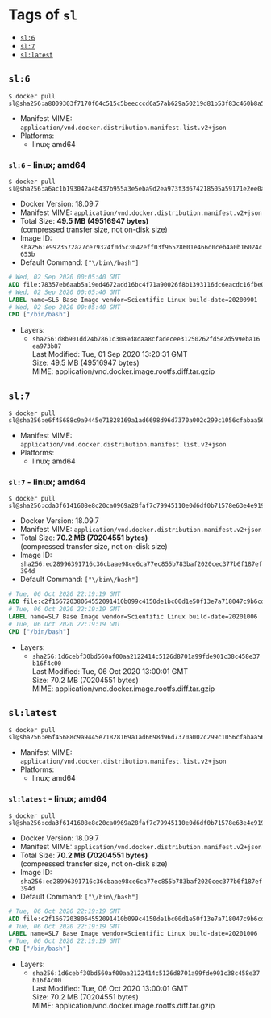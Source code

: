 <!-- THIS FILE IS GENERATED VIA './update-remote.sh' -->

# Tags of `sl`

-	[`sl:6`](#sl6)
-	[`sl:7`](#sl7)
-	[`sl:latest`](#sllatest)

## `sl:6`

```console
$ docker pull sl@sha256:a8009303f7170f64c515c5beecccd6a57ab629a50219d81b53f83c460b8a5b41
```

-	Manifest MIME: `application/vnd.docker.distribution.manifest.list.v2+json`
-	Platforms:
	-	linux; amd64

### `sl:6` - linux; amd64

```console
$ docker pull sl@sha256:a6ac1b193042a4b437b955a3e5eba9d2ea973f3d674218505a59171e2ee0abbc
```

-	Docker Version: 18.09.7
-	Manifest MIME: `application/vnd.docker.distribution.manifest.v2+json`
-	Total Size: **49.5 MB (49516947 bytes)**  
	(compressed transfer size, not on-disk size)
-	Image ID: `sha256:e9923572a27ce79324f0d5c3042eff03f96528601e466d0ceb4a0b16024c653b`
-	Default Command: `["\/bin\/bash"]`

```dockerfile
# Wed, 02 Sep 2020 00:05:40 GMT
ADD file:78357eb6aab5a19ed4672add16bc4f71a90026f8b1393116dc6eacdc16fbe0bf in / 
# Wed, 02 Sep 2020 00:05:40 GMT
LABEL name=SL6 Base Image vendor=Scientific Linux build-date=20200901
# Wed, 02 Sep 2020 00:05:40 GMT
CMD ["/bin/bash"]
```

-	Layers:
	-	`sha256:d8b901dd24b7861c30a9d8daa8cfadecee31250262fd5e2d599eba16ea973b87`  
		Last Modified: Tue, 01 Sep 2020 13:20:31 GMT  
		Size: 49.5 MB (49516947 bytes)  
		MIME: application/vnd.docker.image.rootfs.diff.tar.gzip

## `sl:7`

```console
$ docker pull sl@sha256:e6f45688c9a9445e71828169a1ad6698d96d7370a002c299c1056cfabaa56337
```

-	Manifest MIME: `application/vnd.docker.distribution.manifest.list.v2+json`
-	Platforms:
	-	linux; amd64

### `sl:7` - linux; amd64

```console
$ docker pull sl@sha256:cda3f6141608e8c20ca0969a28faf7c79945110e0d6df0b71578e63e4e9193a1
```

-	Docker Version: 18.09.7
-	Manifest MIME: `application/vnd.docker.distribution.manifest.v2+json`
-	Total Size: **70.2 MB (70204551 bytes)**  
	(compressed transfer size, not on-disk size)
-	Image ID: `sha256:ed28996391716c36cbaae98ce6ca77ec855b783baf2020cec377b6f187ef394d`
-	Default Command: `["\/bin\/bash"]`

```dockerfile
# Tue, 06 Oct 2020 22:19:19 GMT
ADD file:c2f16672038064552091410b099c4150de1bc00d1e50f13e7a718047c9b6cd52 in / 
# Tue, 06 Oct 2020 22:19:19 GMT
LABEL name=SL7 Base Image vendor=Scientific Linux build-date=20201006
# Tue, 06 Oct 2020 22:19:19 GMT
CMD ["/bin/bash"]
```

-	Layers:
	-	`sha256:1d6cebf30bd560af00aa2122414c5126d8701a99fde901c38c458e37b16f4c00`  
		Last Modified: Tue, 06 Oct 2020 13:00:01 GMT  
		Size: 70.2 MB (70204551 bytes)  
		MIME: application/vnd.docker.image.rootfs.diff.tar.gzip

## `sl:latest`

```console
$ docker pull sl@sha256:e6f45688c9a9445e71828169a1ad6698d96d7370a002c299c1056cfabaa56337
```

-	Manifest MIME: `application/vnd.docker.distribution.manifest.list.v2+json`
-	Platforms:
	-	linux; amd64

### `sl:latest` - linux; amd64

```console
$ docker pull sl@sha256:cda3f6141608e8c20ca0969a28faf7c79945110e0d6df0b71578e63e4e9193a1
```

-	Docker Version: 18.09.7
-	Manifest MIME: `application/vnd.docker.distribution.manifest.v2+json`
-	Total Size: **70.2 MB (70204551 bytes)**  
	(compressed transfer size, not on-disk size)
-	Image ID: `sha256:ed28996391716c36cbaae98ce6ca77ec855b783baf2020cec377b6f187ef394d`
-	Default Command: `["\/bin\/bash"]`

```dockerfile
# Tue, 06 Oct 2020 22:19:19 GMT
ADD file:c2f16672038064552091410b099c4150de1bc00d1e50f13e7a718047c9b6cd52 in / 
# Tue, 06 Oct 2020 22:19:19 GMT
LABEL name=SL7 Base Image vendor=Scientific Linux build-date=20201006
# Tue, 06 Oct 2020 22:19:19 GMT
CMD ["/bin/bash"]
```

-	Layers:
	-	`sha256:1d6cebf30bd560af00aa2122414c5126d8701a99fde901c38c458e37b16f4c00`  
		Last Modified: Tue, 06 Oct 2020 13:00:01 GMT  
		Size: 70.2 MB (70204551 bytes)  
		MIME: application/vnd.docker.image.rootfs.diff.tar.gzip

